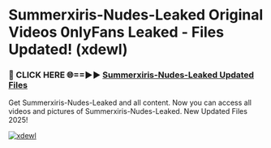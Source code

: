 # Summerxiris-Nudes-Leaked Original Videos 0nlyFans Leaked - Files Updated! (xdewl)

<h3>🔴 CLICK HERE 🌐==►► <a href="https://tinyurl.com/yc6ubb5a" rel="nofollow">Summerxiris-Nudes-Leaked Updated Files</a></h3>

Get Summerxiris-Nudes-Leaked and all content. Now you can access all videos and pictures of Summerxiris-Nudes-Leaked. New Updated Files 2025!

[![xdewl](https://i.imgur.com/7eu0CRL.gif)](https://tinyurl.com/yc6ubb5a)
